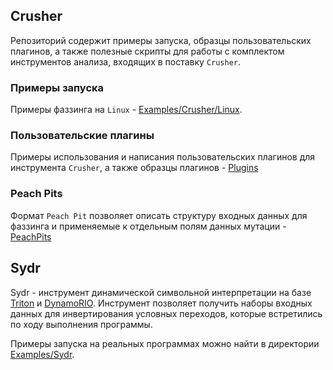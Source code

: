 ## Crusher

Репозиторий содержит примеры запуска, образцы пользовательских плагинов, а также полезные скрипты для работы с комплектом инструментов анализа, входящих в поставку `Crusher`.

### Примеры запуска

Примеры фаззинга на `Linux` - [Examples/Crusher/Linux](Examples/Crusher/Linux).

### Пользовательские плагины

Примеры использования и написания пользовательских плагинов для инструмента `Crusher`, а также образцы плагинов - [Plugins](Plugins)

### Peach Pits

Формат `Peach Pit` позволяет описать структуру входных данных для фаззинга и применяемые к отдельным полям данных мутации - [PeachPits](PeachPits)

## Sydr

Sydr - инструмент динамической символьной интерпретации на базе
[Triton](https://github.com/JonathanSalwan/Triton) и
[DynamoRIO](https://github.com/DynamoRIO/dynamorio). Инструмент позволяет
получить наборы входных данных для инвертирования условных переходов, которые
встретились по ходу выполнения программы.

Примеры запуска на реальных программах можно найти в директории
[Examples/Sydr](Examples/Sydr).

